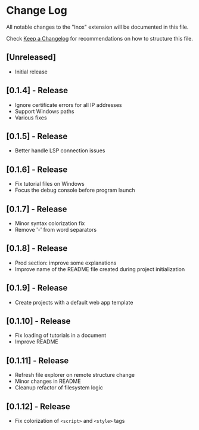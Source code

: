 # Change Log

All notable changes to the "Inox" extension will be documented in this file.

Check [Keep a Changelog](http://keepachangelog.com/) for recommendations on how to structure this file.

## [Unreleased]

- Initial release

## [0.1.4] - Release

- Ignore certificate errors for all IP addresses
- Support Windows paths
- Various fixes

## [0.1.5] - Release

- Better handle LSP connection issues

## [0.1.6] - Release

- Fix tutorial files on Windows
- Focus the debug console before program launch 

## [0.1.7] - Release

- Minor syntax colorization fix
- Remove '-' from word separators

## [0.1.8] - Release

- Prod section: improve some explanations
- Improve name of the README file created during project initialization

## [0.1.9] - Release

- Create projects with a default web app template

## [0.1.10] - Release

- Fix loading of tutorials in a document
- Improve README

## [0.1.11] - Release

- Refresh file explorer on remote structure change
- Minor changes in README
- Cleanup refactor of filesystem logic

## [0.1.12] - Release

- Fix colorization of `<script>` and `<style>` tags
